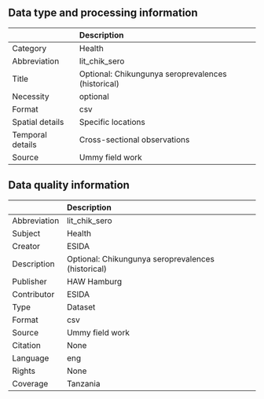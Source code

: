 ## Data type and processing information 

|                  | Description                                        |
|:-----------------|:---------------------------------------------------|
| Category         | Health                                             |
| Abbreviation     | lit_chik_sero                                      |
| Title            | Optional: Chikungunya seroprevalences (historical) |
| Necessity        | optional                                           |
| Format           | csv                                                |
| Spatial details  | Specific locations                                 |
| Temporal details | Cross-sectional observations                       |
| Source           | Ummy field work                                    |

## Data quality information 

|              | Description                                        |
|:-------------|:---------------------------------------------------|
| Abbreviation | lit_chik_sero                                      |
| Subject      | Health                                             |
| Creator      | ESIDA                                              |
| Description  | Optional: Chikungunya seroprevalences (historical) |
| Publisher    | HAW Hamburg                                        |
| Contributor  | ESIDA                                              |
| Type         | Dataset                                            |
| Format       | csv                                                |
| Source       | Ummy field work                                    |
| Citation     | None                                               |
| Language     | eng                                                |
| Rights       | None                                               |
| Coverage     | Tanzania                                           |
